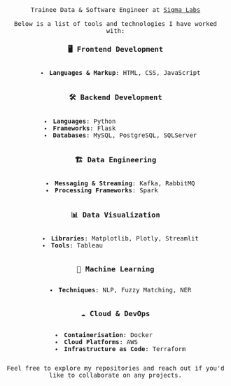 <p align="center">
  <samp>
    Trainee Data & Software Engineer at
    <a href="https://www.sigmalabs.co.uk/">Sigma Labs</a>
    <br><br>
    Below is a list of tools and technologies I have worked with:
    <br>
  </samp>
</p>

<div align="center">
  <samp>
  
### 🖥️ Frontend Development
<ul style="list-style-position: inside; text-align: left; display: inline-block;">
  <li><strong>Languages & Markup</strong>: HTML, CSS, JavaScript</li>
</ul>

### 🛠️ Backend Development
<ul style="list-style-position: inside; text-align: left; display: inline-block;">
  <li><strong>Languages</strong>: Python</li>
  <li><strong>Frameworks</strong>: Flask</li>
  <li><strong>Databases</strong>: MySQL, PostgreSQL, SQLServer</li>
</ul>

### 🏗️ Data Engineering
<ul style="list-style-position: inside; text-align: left; display: inline-block;">
  <li><strong>Messaging & Streaming</strong>: Kafka, RabbitMQ</li>
  <li><strong>Processing Frameworks</strong>: Spark</li>
</ul>

### 📊 Data Visualization
<ul style="list-style-position: inside; text-align: left; display: inline-block;">
  <li><strong>Libraries</strong>: Matplotlib, Plotly, Streamlit</li>
  <li><strong>Tools</strong>: Tableau</li>
</ul>

### 🤖 Machine Learning
<ul style="list-style-position: inside; text-align: left; display: inline-block;">
  <li><strong>Techniques</strong>: NLP, Fuzzy Matching, NER</li>
</ul>

### ☁️ Cloud & DevOps
<ul style="list-style-position: inside; text-align: left; display: inline-block;">
  <li><strong>Containerisation</strong>: Docker</li>
  <li><strong>Cloud Platforms</strong>: AWS</li>
  <li><strong>Infrastructure as Code</strong>: Terraform</li>
</ul>

  </samp>
</div>

<p align="center">
  <samp>
    Feel free to explore my repositories and reach out if you'd like to collaborate on any projects.
  </samp>
</p>
